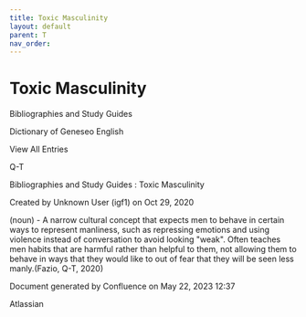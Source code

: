 ```yaml
---
title: Toxic Masculinity
layout: default
parent: T
nav_order:
---
```


# Toxic Masculinity

Bibliographies and Study Guides

Dictionary of Geneseo English

View All Entries

Q-T

Bibliographies and Study Guides : Toxic Masculinity

Created by  Unknown User (igf1) on Oct 29, 2020

(noun) - A narrow cultural concept that expects men to behave in certain ways to represent manliness, such as repressing emotions and using violence instead of conversation to avoid looking &quot;weak&quot;. Often teaches men habits that are harmful rather than helpful to them, not allowing them to behave in ways that they would like to out of fear that they will be seen less manly.(Fazio, Q-T, 2020)

Document generated by Confluence on May 22, 2023 12:37

Atlassian
